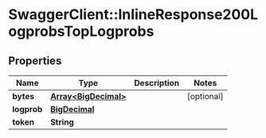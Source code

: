 # SwaggerClient::InlineResponse200LogprobsTopLogprobs

## Properties
Name | Type | Description | Notes
------------ | ------------- | ------------- | -------------
**bytes** | [**Array&lt;BigDecimal&gt;**](BigDecimal.md) |  | [optional] 
**logprob** | [**BigDecimal**](BigDecimal.md) |  | 
**token** | **String** |  | 


